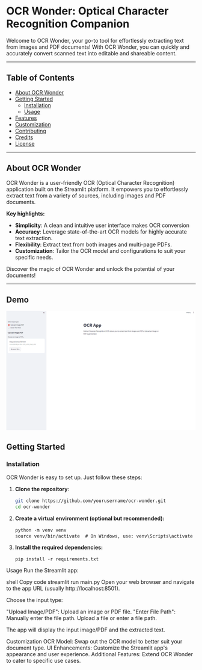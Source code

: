 # OCR Wonder: Optical Character Recognition Companion

Welcome to OCR Wonder, your go-to tool for effortlessly extracting text from images and PDF documents! With OCR Wonder, you can quickly and accurately convert scanned text into editable and shareable content.

---

## Table of Contents

- [About OCR Wonder](#about-ocr-wonder)
- [Getting Started](#getting-started)
  - [Installation](#installation)
  - [Usage](#usage)
- [Features](#features)
- [Customization](#customization)
- [Contributing](#contributing)
- [Credits](#credits)
- [License](#license)

---

## About OCR Wonder

OCR Wonder is a user-friendly OCR (Optical Character Recognition) application built on the Streamlit platform. It empowers you to effortlessly extract text from a variety of sources, including images and PDF documents. 

**Key highlights:**

- **Simplicity**: A clean and intuitive user interface makes OCR conversion
- **Accuracy**: Leverage state-of-the-art OCR models for highly accurate text extraction.
- **Flexibility**: Extract text from both images and multi-page PDFs.
- **Customization**: Tailor the OCR model and configurations to suit your specific needs.

Discover the magic of OCR Wonder and unlock the potential of your documents!

---

## Demo

![Demo GIF](media/demo.gif)


## Getting Started

### Installation

OCR Wonder is easy to set up. Just follow these steps:

1. **Clone the repository**:

   ```bash
   git clone https://github.com/yourusername/ocr-wonder.git
   cd ocr-wonder

2. **Create a virtual environment (optional but recommended):**
   ```shell
   python -m venv venv 
   source venv/bin/activate  # On Windows, use: venv\Scripts\activate

3. **Install the required dependencies:**
   ```shell
   pip install -r requirements.txt 

Usage
Run the Streamlit app:

shell
Copy code
streamlit run main.py
Open your web browser and navigate to the app URL (usually http://localhost:8501).

Choose the input type:

"Upload Image/PDF": Upload an image or PDF file.
"Enter File Path": Manually enter the file path.
Upload a file or enter a file path.

The app will display the input image/PDF and the extracted text.

Customization
OCR Model: Swap out the OCR model to better suit your document type.
UI Enhancements: Customize the Streamlit app's appearance and user experience.
Additional Features: Extend OCR Wonder to cater to specific use cases.